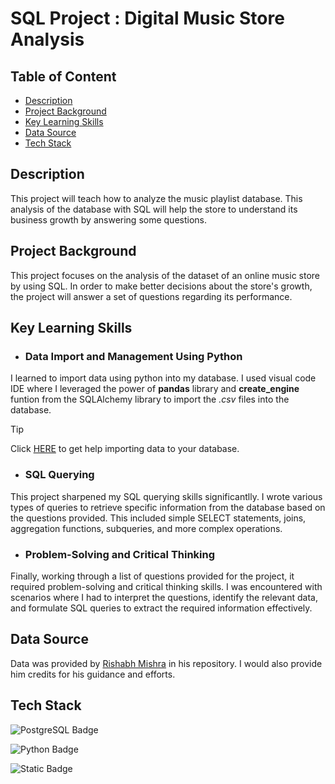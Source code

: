 # SQL Project : Digital Music Store Analysis 
## Table of Content
- [Description](#Description)
- [Project Background](#Project-Background)
- [Key Learning Skills](#Key-Learning-Skills)
- [Data Source](#Data-Source)
- [Tech Stack](#Tech-Stack)
## Description
This project will teach how to analyze the music playlist database. This analysis of the database with SQL will help the store to understand its business growth by answering some questions.

## Project Background
This project focuses on the analysis of the dataset of an online music store by using SQL. In order to make better decisions about the store's growth, the project will answer a set of questions regarding its performance.

## Key Learning Skills
- ### Data Import and Management Using **Python**
I learned to import data using python into my database. I used visual code IDE where I leveraged the power of **pandas** library and **create_engine** funtion from the SQLAlchemy library to import the *.csv* files into the database.

> [!TIP]
> Click [HERE](https://github.com/DivyanshNeel/SQL_Music_Store_Project/blob/main/Importing_Data.py) to get help importing data to your database.

- ### SQL Querying
This project sharpened my SQL querying skills significantlly. I wrote various types of queries to retrieve specific information from the database based on the questions provided. This included simple SELECT statements, joins, aggregation functions, subqueries, and more complex operations.

- ### Problem-Solving and Critical Thinking
Finally, working through a list of questions provided for the project, it required problem-solving and critical thinking skills. I was encountered with scenarios where I had to interpret the questions, identify the relevant data, and formulate SQL queries to extract the required information effectively.

## Data Source
Data was provided by [Rishabh Mishra](https://github.com/rishabhnmishra/SQL_Music_Store_Analysis) in his repository. I would also provide him credits for his guidance and efforts.

## Tech Stack

![PostgreSQL Badge](https://img.shields.io/badge/PostgreSQL-316192?style=for-the-badge&logo=PostgreSQL&labelColor=black)


![Python Badge](https://img.shields.io/badge/Python-FFD43B?style=for-the-badge&logo=Python&labelColor=black&color=4584b6)


![Static Badge](https://img.shields.io/badge/Visual_Studio_Code-black?style=for-the-badge&logo=Visual%20Studio%20Code&logoColor=0078d7&labelColor=black&color=0078d7)
